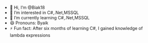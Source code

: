 - 👋 Hi, I’m @Biak18
- 👀 I’m interested in C#,.Net,MSSQL
- 🌱 I’m currently learning C#,.Net,MSSQL
- 😄 Pronouns: Byaik
- ⚡ Fun fact: After six months of learning C#, I gained knowledge of lambda expressions

<!---
Biak18/Biak18 is a ✨ special ✨ repository because its `README.md` (this file) appears on your GitHub profile.
You can click the Preview link to take a look at your changes.
--->

